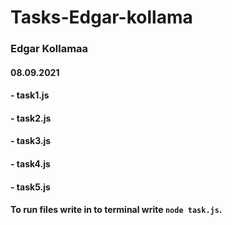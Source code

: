 # Tasks-Edgar-kollama
### Edgar Kollamaa
#### 08.09.2021
#### - task1.js ####
#### - task2.js ####
#### - task3.js ####
#### - task4.js ####
#### - task5.js ####
#### To run files write in to terminal write `node task.js`.

